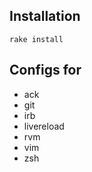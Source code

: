 ## Installation

    rake install

## Configs for

* ack
* git
* irb
* livereload
* rvm
* vim
* zsh

